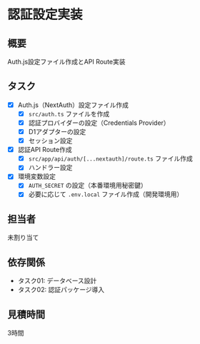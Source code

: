 # 認証設定実装

## 概要
Auth.js設定ファイル作成とAPI Route実装

## タスク
- [x] Auth.js（NextAuth）設定ファイル作成
  - [x] `src/auth.ts` ファイルを作成
  - [x] 認証プロバイダーの設定（Credentials Provider）
  - [x] D1アダプターの設定
  - [x] セッション設定
- [x] 認証API Route作成
  - [x] `src/app/api/auth/[...nextauth]/route.ts` ファイル作成
  - [x] ハンドラー設定
- [x] 環境変数設定
  - [x] `AUTH_SECRET` の設定（本番環境用秘密鍵）
  - [x] 必要に応じて `.env.local` ファイル作成（開発環境用）

## 担当者
未割り当て

## 依存関係
- タスク01: データベース設計
- タスク02: 認証パッケージ導入

## 見積時間
3時間